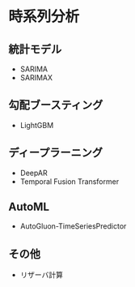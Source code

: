 # 時系列分析
## 統計モデル
* SARIMA
* SARIMAX

## 勾配ブースティング
* LightGBM

## ディープラーニング
* DeepAR
* Temporal Fusion Transformer

## AutoML
* AutoGluon-TimeSeriesPredictor

## その他
* リザーバ計算